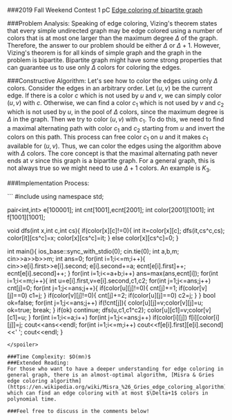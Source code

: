 ###2019 Fall Weekend Contest 1 pC [Edge coloring of bipartite graph](https://codeforces.com/group/tKC7z9Nm0A/contest/259477/problem/C)

###Problem Analysis:
Speaking of edge coloring, Vizing's theorem states that every simple undirected graph may be edge colored using a number of colors that is at most one larger than the maximum degree $\Delta$ of the graph. Therefore, the answer to our problem should be either $\Delta$ or $\Delta+1$. However, Vizing's theorem is for all kinds of simple graph and the graph in the problem is bipartite. Bipartite graph might have some strong properties that can guarantee us to use only $\Delta$ colors for coloring the edges.

###Constructive Algorithm:
Let's see how to color the edges using only $\Delta$ colors. Consider the edges in an arbitrary order. Let $(u,v)$ be the current edge. If there is a color $c$ which is not used by $u$ and $v$, we can simply color $(u,v)$ with $c$. Otherwise, we can find a color $c_1$ which is not used by $v$ and $c_2$ which is not used by $u$, in the pool of $\Delta$ colors, since the maximum degree is $\Delta$ in the graph. Then we try to color $(u,v)$ with $c_1$. To do this, we need to find a maximal alternating path with color $c_1$ and $c_2$ starting from $u$ and invert the colors on this path. This process can free color $c_1$ on $u$ and it makes $c_1$ available for $(u,v)$. Thus, we can color the edges using the algorithm above with $\Delta$ colors. The core concept is that the maximal alternating path never ends at $v$ since this graph is a bipartite graph. For a general graph, this is not always true so we might need to use $\Delta+1$ colors. An example is $K_3$.

###Implementation Process:

<spoiler summary="Code(C++)">
```
#include<bits/stdc++.h>
using namespace std;

pair<int,int> e[100001];
int cnt[1001],ecnt[2001];
int color[2001][1001];
int f[1001][1001];

void dfs(int x,int c,int cs){
	if(color[x][c]!=0){
		int it=color[x][c];
		dfs(it,cs^c,cs);
		color[it][cs^c]=x;
		color[x][cs^c]=it;
	}
	else
		color[x][cs^c]=0;
}

int main(){
	ios_base::sync_with_stdio(0);
	cin.tie(0);
	int a,b,m;
	cin>>a>>b>>m;
	int ans=0;
	for(int i=1;i<=m;i++){
		cin>>e[i].first>>e[i].second;
		e[i].second+=a;
		ecnt[e[i].first]++;
		ecnt[e[i].second]++;
	}
	for(int i=1;i<=a+b;i++)
		ans=max(ans,ecnt[i]);
	for(int i=1;i<=m;i++){
		int u=e[i].first,v=e[i].second,c1,c2;
		for(int j=1;j<=ans;j++)
			cnt[j]=0;
		for(int j=1;j<=ans;j++){
			if(color[u][j]!=0){
				cnt[j]+=1;
				if(color[v][j]==0)	c1=j;
			}
			if(color[v][j]!=0){
				cnt[j]+=2;
				if(color[u][j]==0)	c2=j;
			}
		}
		bool ok=false;
		for(int j=1;j<=ans;j++)
			if(!cnt[j]){
				color[u][j]=v;color[v][j]=u;
				ok=true;
				break;
			}
		if(ok)	continue;
		dfs(u,c1,c1^c2);
		color[u][c1]=v;color[v][c1]=u;
	}
	for(int i=1;i<=a;i++)
		for(int j=1;j<=ans;j++)
			if(color[i][j])
				f[i][color[i][j]]=j;
	cout<<ans<<endl;
	for(int i=1;i<=m;i++)
		cout<<f[e[i].first][e[i].second]<<' ';
	cout<<endl;
}
```
</spoiler>

###Time Complexity: $O(mn)$
###Extended Reading:
For those who want to have a deeper understanding for edge coloring in general graph, there is an almost-optimal algorithm, [Misra & Gries edge coloring algorithm](https://en.wikipedia.org/wiki/Misra_%26_Gries_edge_coloring_algorithm), which can find an edge coloring with at most $\Delta+1$ colors in polynomial time.

###Feel free to discuss in the comments below!
